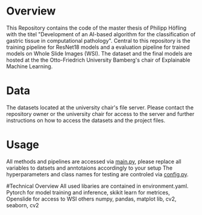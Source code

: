 # Overview
This Repository contains the code of the master thesis of Philipp Höfling with the titel "Development of an AI-based algorithm for the classification of gastric tissue in computational pathology". 
Central to this repository is the training pipeline for ResNet18 models and a evaluation pipeline for trained models on Whole Slide Images (WSI).
The dataset and the final models are hosted at the the Otto-Friedrich University Bamberg's chair of Explainable Machine Learning.

# Data
The datasets located at the university chair's file server. Please contact the repository owner or the university chair for access to the server and further instructions on how to access the datasets and the project files.

# Usage
All methods and pipelines are accessed via [main.py](src/main.py), please replace all variables to datsets and anntotaions accordingly to your setup
The hyperparameters and class names for testing are controled via [config.py](src/config.py).

#Technical Overview
All used libaries are contained in environment.yaml.
Pytorch for model training and inference, skikit learn for metrices, Openslide for access to WSI others numpy, pandas, matplot lib, cv2, seaborn, cv2
